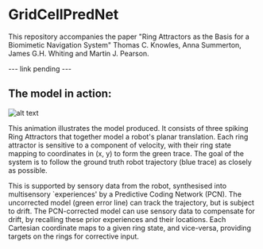 # GridCellPredNet

This repository accompanies the paper "Ring Attractors as the Basis for a Biomimetic Navigation System" Thomas C. Knowles, Anna Summerton, James G.H. Whiting and Martin J. Pearson.

--- link pending ---

## The model in action:

![alt text](https://github.com/TomKnowles1994/GridCellPredNet/blob/main/corrected_vs_uncorrected_short.gif "Animated Ring Attractor Visualisation")

This animation illustrates the model produced. It consists of three spiking Ring Attractors that together model a robot's planar translation. Each ring attractor is sensitive to a component of velocity, with their ring state mapping to coordinates in (x, y) to form the green trace. The goal of the system is to follow the ground truth robot trajectory (blue trace) as closely as possible.

This is supported by sensory data from the robot, synthesised into multisensory `experiences' by a Predictive Coding Network (PCN). The uncorrected model (green error line) can track the trajectory, but is subject to drift. The PCN-corrected model can use sensory data to compensate for drift, by recalling these prior experiences and their locations. Each Cartesian coordinate maps to a given ring state, and vice-versa, providing targets on the rings for corrective input.

